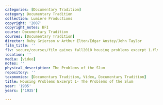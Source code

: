 ```yaml
---
categories: [Documentary Tradition]
category: Documentary Tradition
collection: Lumiere Productions
copyright: '2007'
copyright_notes: BFI
course: Documentary Tradition
courses: [Documentary Tradition]
director: Ruby Grierson w Arthur Elton/Edgar Anstey/John Taylor
film_title: ''
flv: secure/courses/film_gaines_fall2010_housing_problems_excerpt_1.flv
location: ''
media: [video]
notes: ''
physical_description: The Problems of the Slum
repository: ''
taxonomies: [Documentary Tradition, Video, Documentary Tradition]
title: Housing Problems Excerpt 1- The Problems of the Slum
year: '1935'
years: ['1935']

---
```

